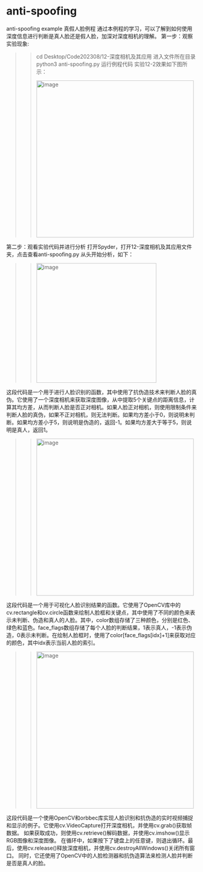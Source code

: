 # anti-spoofing
anti-spoofing example
真假人脸例程
	通过本例程的学习，可以了解到如何使用深度信息进行判断是真人脸还是假人脸，加深对深度相机的理解。
第一步：观察实验现象:
>>cd Desktop/Code202308/12-深度相机及其应用
进入文件所在目录
>>python3 anti-spoofing.py
	运行例程代码
	实验12-2效果如下图所示：
>>
>><img width="416" alt="image" src="https://github.com/user-attachments/assets/020fb03a-c30d-4372-b820-4c263263ec07">
第二步：观看实验代码并进行分析
	打开Spyder，打开12-深度相机及其应用文件夹，点击查看anti-spoofing.py
	从头开始分析，如下：
 
>><img width="317" alt="image" src="https://github.com/user-attachments/assets/f2aab15a-2494-41aa-861a-6c019dec9b96">
这段代码是一个用于进行人脸识别的函数，其中使用了抗伪造技术来判断人脸的真伪。它使用了一个深度相机来获取深度图像，从中提取5个关键点的距离信息，计算其均方差，从而判断人脸是否正对相机。如果人脸正对相机，则使用限制条件来判断人脸的真伪，如果不正对相机，则无法判断。如果均方差小于0，则说明未判断。如果均方差小于5，则说明是伪造的，返回-1。如果均方差大于等于5，则说明是真人，返回1。

>><img width="416" alt="image" src="https://github.com/user-attachments/assets/592c9a1b-2452-4daf-95ff-5ab19f81f82a">
这段代码是一个用于可视化人脸识别结果的函数。它使用了OpenCV库中的cv.rectangle和cv.circle函数来绘制人脸框和关键点，其中使用了不同的颜色来表示未判断、伪造和真人的人脸。其中，color数组存储了三种颜色，分别是红色、绿色和蓝色。face_flags数组存储了每个人脸的判断结果，1表示真人，-1表示伪造，0表示未判断。在绘制人脸框时，使用了color[face_flags[idx]+1]来获取对应的颜色，其中idx表示当前人脸的索引。

>><img width="416" alt="image" src="https://github.com/user-attachments/assets/b3d64f02-3ebe-468b-b7df-945f393d7662">
这段代码是一个使用OpenCV和orbbec库实现人脸识别和抗伪造的实时视频捕捉和显示的例子。它使用cv.VideoCapture打开深度相机，并使用cv.grab()获取帧数据。
如果获取成功，则使用cv.retrieve()解码数据，并使用cv.imshow()显示RGB图像和深度图像。
在循环中，如果按下了键盘上的任意键，则退出循环。最后，使用cv.release()释放深度相机，并使用cv.destroyAllWindows()关闭所有窗口。
同时，它还使用了OpenCV中的人脸检测器和抗伪造算法来检测人脸并判断是否是真人的脸。


